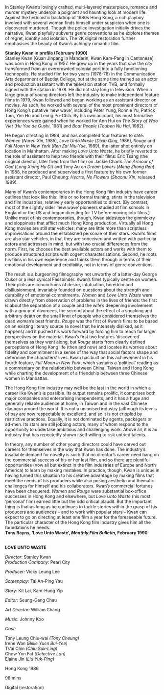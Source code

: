 
In Stanley Kwan’s lovingly crafted, multi-layered masterpiece, romance and murder mystery underpin a poignant and haunting look at modern life. Against the hedonistic backdrop of 1980s Hong Kong, a rich playboy involved with several woman finds himself under suspicion when one is discovered murdered. Though the police investigation initially drives the narrative, Kwan playfully subverts genre conventions as he explores themes of regret, identity and isolation. The 2K digital restoration further emphasises the beauty of Kwan’s achingly romantic film.

**Stanley Kwan in profile (February 1990)**  
Stanley Kwan [Guan Jinpang in Mandarin, Kwan Kam-Pang in Cantonese] was born in Hong Kong in 1957. He grew up in the years that saw the city transformed from an overcrowded colonial port into a fully functioning technopolis. He studied film for two years (1976-78) in the Communication Arts department of Baptist College, but at the same time trained as an actor and production assistant with the television station TVB, and formally signed with the station in 1978. He did not stay long in television. When a large group of young directors left the industry to make independent feature films in 1979, Kwan followed and began working as an assistant director on movies. As such, he worked with several of the most prominent directors of Hong Kong’s putative ‘new wave’, including Peter Yung, Ronnie Yu, Patrick Tam, Yim Ho and Leong Po-Chih. By his own account, his most formative experiences were gained when he worked for Ann Hui on _The Story of Woo Viet_ (_Hu Yue de Gushi_, 1981) and _Boat People_ (_Touben Nu Hai_, 1982).

He began directing in 1984, and has completed four features to date: _Women_ (_Nuren Xin_, 1985), _Love Unto Waste_ (_Dixia Qing_, 1986), _Rouge_ and _Full Moon in New York_ (_Ren Zai Niu-Yue_, 1989), the latter shot entirely on location in Manhattan. After making _Love Unto Waste_, he briefly reverted to the role of assistant to help two friends with their films: Eric Tsang (the original director, later fired from the film) on Jackie Chan’s _The Armour of God_ (_Long Xiong Hu Di_) and Tony Au on _Dream Lovers_ (_Meng Zhong Ren_). In 1988, he produced and supervised a first feature by his own former assistant director, Paul Cheung: _Hearts, No Flowers_ (_Shaonu Xin_, released 1989).

Many of Kwan’s contemporaries in the Hong Kong film industry have career outlines that look like this: little or no formal training, stints in the television and film industries, relatively early opportunities to direct. (By contrast, most of the slightly older ‘new wave’ pioneers studied at film schools in England or the US and began directing for TV before moving into films.) Unlike most of his contemporaries, though, Kwan sidesteps the gimmickry and sloppiness that afflict much Hong Kong production. Virtually all Hong Kong movies are still star vehicles; many are little more than scriptless improvisations around the established personae of their stars. Kwan’s films are also star vehicles, in that they are conceived and written with particular actors and actresses in mind, but with two crucial differences from the norm. First, he chooses the best available actors and works with them to produce structured scripts with cogent characterisations. Second, he roots his films in his own experience and thinks them through in terms of their emotional development and credibility, not in terms of genre conventions.

The result is a burgeoning filmography not unworthy of a latter-day George Cukor or a less cynical Fassbinder. Kwan’s films typically centre on women. Their plots are conundrums of desire, infatuation, boredom and disillusionment, invariably founded on questions about the strength and durability of emotional commitments. _Women_ and _Love Unto Waste_ were drawn directly from observation of problems in the lives of friends: the first is about the separation of a couple and the wife’s deepening involvement with a group of divorcees, the second about the effect of a shocking and arbitrary death on the small knot of people who considered themselves the dead woman’s best friends. _Rouge_ was the first of Kwan’s films to be based on an existing literary source (a novel that he intensely disliked, as it happens) and it pushed his work forward by forcing him to reach for larger perspectives on the material. Kwan’s first two features ‘discovered’ themselves as they went along, but _Rouge_ starts from clearly defined perceptions of Hong Kong life (then and now) and locates its worries about fidelity and commitment in a sense of the way that social factors shape and determine the characters’ lives. Kwan has built on this achievement in his fourth feature, _Full Moon in New York_, which sustains a ‘political’ reading as a commentary on the relationship between China, Taiwan and Hong Kong while charting the development of a friendship between three Chinese women in Manhattan.

The Hong Kong film industry may well be the last in the world in which a career like Kwan’s is possible. Its output remains prolific, it comprises both major companies and enterprising independents, and it has a huge and generally reliable audience at home, in Taiwan and in the vast Chinese diaspora around the world. It is not a unionised industry (although its levels of pay are now respectable to excellent), and so it is not crippled by restrictive practices. Equally, it is not dominated by agents, packagers or ad-men. Its stars are still jobbing actors, many of whom respond to the opportunity to undertake ambitious and challenging work. Above all, it is an industry that has repeatedly shown itself willing to risk untried talents.

In theory, any number of other young directors could have carved out careers for themselves in the way that Kwan has done. The industry’s insatiable demand for novelty is such that no director’s career need hang on the commercial success of his or her last film, and so there are plentiful opportunities (now all but extinct in the film industries of Europe and North America) to learn by making mistakes. In practice, though, Kwan is unique in having turned this situation to his creative advantage by making films that meet the needs of his producers while also posing aesthetic and thematic challenges for himself and his collaborators. Kwan’s commercial fortunes have been chequered: _Women_ and _Rouge_ were substantial box-office successes in Hong Kong and elsewhere, but _Love Unto Waste_ (his most ‘personal’ film) earned little but the odd critical plaudit. But the important thing is that as long as he continues to tackle stories within the grasp of his producers and audiences – and to work with popular stars – Kwan can expect to go on directing at least one film a year for the foreseeable future. The particular character of the Hong Kong film industry gives him all the foundations he needs.  
**Tony Rayns, ‘Love Unto Waste’, _Monthly Film Bulletin_, February 1990**
<br><br>

**LOVE UNTO WASTE**<br>

_Director_: Stanley Kwan  
_Production Company_: Pearl City<br>

_Producer:_ Vicky Leung Lee<br>

_Screenplay:_ Tai An-Ping Yau<br>

_Story:_ Kit Lai, Kam-Hung Yip<br>

_Editor:_ Seung-Gang Chau<br>

_Art Director:_ William Chang

_Music:_ Johnny Koo

_Cast:_

Tony Leung Chiu-wai _(Tony Cheung)_  
Irene Wan _(Billie Yuen Bui-Yee)_  
Ts’ai Chin _(Chiu Suk-Ling)_  
Chow Yun Fat _(Detective Lan)_  
Elaine Jin _(Liu Yuk-Ping)_

Hong Kong 1986

98 mins

Digital (restoration)
<!--stackedit_data:
eyJoaXN0b3J5IjpbMTQzNzU4ODg4XX0=
-->